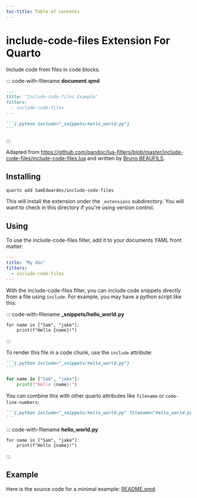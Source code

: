 ```yaml
---
toc-title: Table of contents
---
```


# include-code-files Extension For Quarto

Include code from files in code blocks.

::: code-with-filename
**document.qmd**

```` markdown
---
title: "Include-code-files Example"
filters:
  - include-code-files
---

```{.python include="_snippets/hello_world.py"}
```
````
:::

Adapted from
<https://github.com/pandoc/lua-filters/blob/master/include-code-files/include-code-files.lua>
and written by [Bruno BEAUFILS](https://github.com/b3).

## Installing

``` bash
quarto add SamEdwardes/include-code-files
```

This will install the extension under the `_extensions` subdirectory.
You will want to check in this directory if you're using version
control.

## Using

To use the include-code-files filter, add it to your documents YAML
front matter:

``` yaml
---
title: "My doc"
filters:
  - include-code-files
---
```

With the include-code-files filter, you can include code snippets
directly from a file using `include`. For example, you may have a python
script like this:

::: code-with-filename
**\_snippets/hello_world.py**

``` {.python .number-lines}
for name in ["Sam", "jake"]:
    print(f"Hello {name}!")
```
:::

To render this file in a code chunk, use the `include` attribute:

```` markdown
```{.python include="_snippets/hello_world.py"}
```
````

``` python
for name in ["Sam", "jake"]:
    print(f"Hello {name}!")
```

You can combine this with other quarto attributes like `filename` or
`code-line-numbers`:

```` markdown
```{.python include="_snippets/hello_world.py" filename="hello_world.py" code-line-numbers="true"}
```
````

::: code-with-filename
**hello_world.py**

``` {.python .number-lines}
for name in ["Sam", "jake"]:
    print(f"Hello {name}!")
```
:::

## Example

Here is the source code for a minimal example: [README.qmd](README.qmd).
